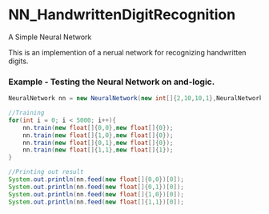 # NN_HandwrittenDigitRecognition
A Simple Neural Network

This is an implemention of a nerual network for recognizing handwritten digits.

### Example - Testing the Neural Network on and-logic.
```Java
NeuralNetwork nn = new NeuralNetwork(new int[]{2,10,10,1},NeuralNetwork.TANH);

//Training
for(int i = 0; i < 5000; i++){
    nn.train(new float[]{0,0},new float[]{0});
    nn.train(new float[]{1,0},new float[]{0});
    nn.train(new float[]{0,1},new float[]{0});
    nn.train(new float[]{1,1},new float[]{1});
}

//Printing out result
System.out.println(nn.feed(new float[]{0,0})[0]);
System.out.println(nn.feed(new float[]{0,1})[0]);
System.out.println(nn.feed(new float[]{1,0})[0]);
System.out.println(nn.feed(new float[]{1,1})[0]);

```
